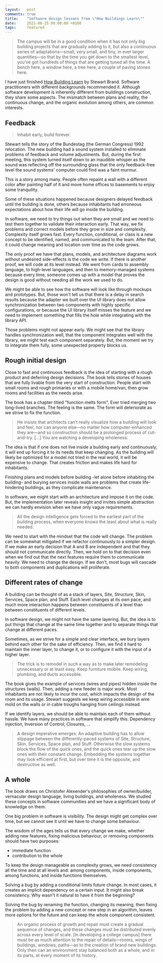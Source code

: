 ```yaml
---
layout:   post
comments: true
title:    "Software design lessons from \"How Buildings Learn\""
date:     2021-08-25 08:00:00 +0100
tags:     featured
---
```


> The campus will be in a good condition
> when it has not only big building projects that are gradually adding to it, but
> also a continuous series of adaptations—small, very small, and tiny, in ever
> larger quantities—so that by the time you get down to the smallest level,
> you’ve got hundreds of things that are getting tuned all the time. A bench
> here, a window here, a tree here, a couple of paving stones here.

I have just finished [How Building Learn](https://www.goodreads.com/book/show/38310.How_Buildings_Learn) by Stewart Brand.
Software practitioners with different backgrounds recommended it.
Although software development is inherently different from buildings construction,
they share some aspects.
The mismatch between plans and reality, the continuous change, and the organic evolution among others,
are common interests.

## Feedback
> Inhabit early, build forever.

Stewart tells the story of the Bundestag (the German Congress) 1992 relocation.
The new building had a sound system installed to eliminate problems of feedback and volume
adjustments.
But, during the first meeting, this system turned itself down to an inaudible whisper as
the sound was reflecting off the surrounding glass that the only feedback-free level
the sound systems' computer could find was a faint murmur.

This is a story among many.
People often repaint a wall with a different color after painting half of it
and move home offices to basements to enjoy some tranquility.

Some of these situations happened because designers delayed feedback until the building is done,
others because inhabitants had erroneous expectations about how their
life will go inside the building.

In software, we need to try things out when they are small
and we need to test them together to validate their interaction early.
That way, we fix problems and correct models before they grow in size and complexity.
Complexity itself grows fast. Every function, conditional, or class is a new concept
to be identified, named, and communicated to the team.
After that, it could change meaning and location over time as the code grows.

The only proof we have that plans, models, and architecture diagrams
work without undesired side-effects is the code we write.
If there is another proof, we will code at its level instead.
We went from cards to assembly language, to high-level languages,
and then to memory-managed systems because every time, someone comes up with
a model that proves the design is good without needing all the work we used to do.

We might be able to see how the software will look like through mockups and prototypes.
But, those won't tell us that there is a delay in search results because the
adapter we built over the UI library does not allow synchronization between
two components with highly specific configurations, or because the UI library
itself misses the feature and we need to implement something that fills the hole
while integrating with the library API.

Those problems might not appear early.
We might see that the library handles synchronization well, that the component
integrates well with the library, we might test each component separately.
But, the moment we try to integrate them fully, some unexpected property
blocks us.

## Rough initial design
Close to fast and continuous feedback is the idea of starting with a rough product
and deferring design decisions.
The book tells stories of houses that are fully livable from the very start of construction.
People start with small rooms and rough primaries or with a mobile home/van,
then grow rooms and facilities as the needs arise.

The book has a chapter titled "function melts form".
Ever tried merging two long-lived branches. The feeling is the same.
The form will deteriorate as we strive to fix the function.

> He insists that architects can’t really visualize how a building will look and feel,
> nor can anyone else—no matter how computer-enhanced they are—and so construction should be a
> prolonged process of cut-and-try. [...] You are watching a developing wholeness.

The idea is that if one does not live inside a building early and continuously,
it will end up forcing it to its needs that keep changing.
As the building will likely be optimized for a model not tried
in the real world, it will be expensive to change.
That creates friction and makes life hard for inhabitants.

Finishing plans and models before building -let alone before inhabiting the building-
and burying services inside walls are problems that create life-hindering buildings,
as they complicate maintenance.

In software, we might start with an architecture and impose it on the code.
But, the implementation later reveals insight and invites simple abstraction we can
hardly envision when we have only vague requirements.

> All the design intelligence gets forced to the earliest part of the
> building process, when everyone knows the least about what is really needed.

We need to start with the mindset that the code will change.
The problem can be somewhat mitigated if we refactor continuously to a simpler
design.
If we make an early decision that A and B are independent and that they
should not communicate directly.
Then, we hold on to that decision even when we find out that
the next features require them to communicate heavily.
We need to change the design. If we don't, most bugs will cascade to both
components and duplications will proliferate.

## Different rates of change
A building can be thought of as a stack of layers,
Site, Structure, Skin, Services, Space plan, and Stuff.
Each level changes at its own pace, and much more interaction
happens between constituents of a level than between constituents
of different levels.

In software design, we might not have the same layering.
But, the idea is to put things that change at the same time together
and to separate things that change at different paces.

Sometimes, as we strive for a simple and clear interface, we bury
layers behind each other for the sake of efficiency. Then, we find it
hard to maintain the inner layer, to change it, or to configure it
with the input of a higher layer.

> The trick is to remodel in such a way as to make later remodeling
> unnecessary or at least easy. Keep furniture mobile. Keep wiring, plumbing,
> and ducts accessible.

The book gives the example of services (wires and pipes)
hidden inside the structures (walls).
Then, adding a new feeder is major work.
Most inhabitants are not likely to incur the cost,
which impacts the design of the room and its usage.
Stewart suggests we keep wiring accessible in wire mold on
the walls or in cable troughs hanging from ceilings instead.

If we identify layers, we should be able to maintain each of them without hassle.
We have many practices in software that simplify this:
Dependency injection, Inversion of Control, Closures, ...

> A design imperative emerges: An adaptive building has to allow slippage
> between the differently-paced systems of Site, Structure, Skin, Services, Space
> plan, and Stuff. Otherwise the slow systems block the flow of the quick ones,
> and the quick ones tear up the slow ones with their constant change.
> Embedding the systems together may look efficient at first, but over time it is
> the opposite, and destructive as well.

## A whole
The book draws on Christofer Alexender's philosophies of owner/builder,
vernacular design language, living buildings, and wholeness.
We studied these concepts in software communities and we have
a significant body of knowledge on them.

One big problem in software is visibility.
The design might get complex over time, but we cannot see it
until we have to change some behaviour.

The wisdom of the ages tells us that every change we make, whether
adding new features, fixing malicious behaviour, or removing
components should have two purposes:
 - immediate function
 - contribution to the whole
 
To keep the design manageable as complexity grows, we need
consistency all the time and at all levels and: among components, inside components,
among functions, and inside functions themselves.

Solving a bug by adding a conditional limits future change.
In most cases, it creates an implicit dependency on a certain input.
It might also break consistency. Why wasn't it natural to have it
from the beginning?

Solving the bug by renaming the function, changing its meaning, then fixing the problem
by adding a new concept or new step in an algorithm, leaves more options for the future
and can keep the whole component consistent.

> An organic process of growth and repair must create a gradual sequence of
> changes, and these changes must be distributed evenly across every level of
> scale. [In developing a college campus] there must be as much attention to
> the repair of details—rooms, wings of buildings, windows, paths—as to the
> creation of brand new buildings. Only then can an environment stay balanced
> both as a whole, and in its parts, at every moment of its history.
